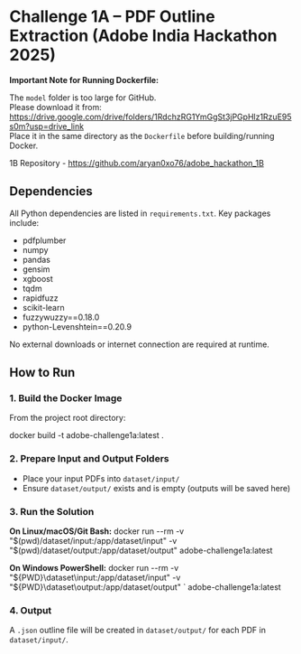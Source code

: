 # Challenge 1A – PDF Outline Extraction (Adobe India Hackathon 2025)

**Important Note for Running Dockerfile:**

The `model` folder is too large for GitHub.  
Please download it from: https://drive.google.com/drive/folders/1RdchzRG1YmGgSt3jPGpHlz1RzuE95s0m?usp=drive_link  
Place it in the same directory as the `Dockerfile` before building/running Docker.

1B Repository - https://github.com/aryan0xo76/adobe_hackathon_1B

## Dependencies

All Python dependencies are listed in `requirements.txt`. Key packages include:

- pdfplumber
- numpy
- pandas
- gensim
- xgboost
- tqdm
- rapidfuzz
- scikit-learn
- fuzzywuzzy==0.18.0
- python-Levenshtein==0.20.9

No external downloads or internet connection are required at runtime.

## How to Run

### 1. Build the Docker Image

From the project root directory:

docker build -t adobe-challenge1a:latest .


### 2. Prepare Input and Output Folders

- Place your input PDFs into `dataset/input/`
- Ensure `dataset/output/` exists and is empty (outputs will be saved here)

### 3. Run the Solution

**On Linux/macOS/Git Bash:**
docker run --rm
-v "$(pwd)/dataset/input:/app/dataset/input"
-v "$(pwd)/dataset/output:/app/dataset/output"
adobe-challenge1a:latest


**On Windows PowerShell:**
docker run --rm -v "${PWD}\dataset\input:/app/dataset/input"
-v "${PWD}\dataset\output:/app/dataset/output" `
adobe-challenge1a:latest


### 4. Output

A `.json` outline file will be created in `dataset/output/` for each PDF in `dataset/input/`.

